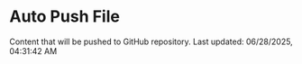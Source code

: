 # Auto Push File

Content that will be pushed to GitHub repository.
Last updated: 06/28/2025, 04:31:42 AM